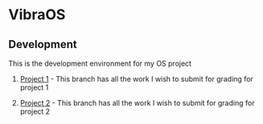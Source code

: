 # VibraOS

## Development 

This is the development environment for my OS project


1. [Project 1](https://github.com/joekariuki/VibraOS/tree/iProject1) - This branch has all the work I wish to submit for grading for project 1

1. [Project 2](https://github.com/joekariuki/VibraOS/tree/iProject2) - This branch has all the work I wish to submit for grading for project 2


